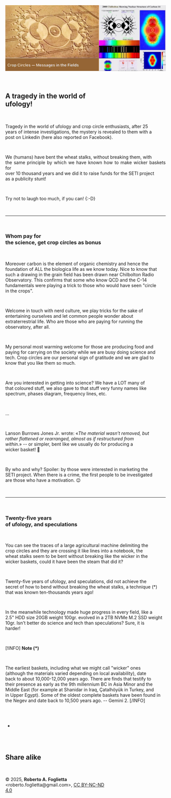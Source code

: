 <div id="firstdiv" created=":EN" style="max-width: 800px; margin: auto; white-space: pre-wrap; text-align: justify;">
<style>#printlink { display: inline; } @page { size: legal; margin: 0.50in 13.88mm 0.50in 13.88mm; zoom: 100%; } @media print { html { zoom: 100%; } }</style>

<div align="center"><img class="bwsketch" src="img/319-a-tragedy-in-the-world-of-ufology.jpg" width="800"><br></div>

## A tragedy in the world of ufology!

Tragedy in the world of ufology and crop circle enthusiasts, after 25 years of intense investigations, the mystery is revealed to them with a post on Linkedin (here also reported on Facebook).

We (humans) have bent the wheat stalks, without breaking them, with the same principle by which we have known how to make wicker baskets for over 10 thousand years and we did it to raise funds for the SETI project as a publicity stunt!

Try not to laugh too much, if you can! {:-D}

---

### Whom pay for the science, get crop circles as bonus

Moreover carbon is the element of organic chemistry and hence the foundation of ALL the biologica life as we know today. Nice to know that such a drawing in the grain field has been drawn near Chilbolton Radio Observatory. This confirms that some who know QCD and the C-14 fundamentals were playing a trick to those who would have seen "circle in the crops".

Welcome in touch with nerd culture, we play tricks for the sake of entertaining ourselves and let common people wonder about extraterrestrial life. Who are those who are paying for running the observatory, after all.

My personal most warming welcome for those are producing food and paying for carrying on the society while we are busy doing science and tech. Crop circles are our personal sign of gratitude and we are glad to know that you like them so much.

Are you interested in getting into science? We have a LOT many of that coloured stuff, we also gave to that stuff very funny names like spectrum, phases diagram, frequency lines, etc.

...

Lanson Burrows Jones Jr. wrote: «*The material wasn’t removed, but rather flattened or rearranged, almost as if restructured from within.*» -- or simpler, bent like we usually do for producing a wicker basket! 🤗 

By who and why? Spoiler: by those were interested in marketing the SETI project. When there is a crime, the first people to be investigated are those who have a motivation. 😉 

----

### Twenty-five years of ufology, and speculations

You can see the traces of a large agricultural machine delimiting the crop circles and they are crossing it like lines into a notebook, the wheat stalks seem to be bent without breaking like the wicker in the wicker baskets, could it have been the steam that did it?

Twenty-five years of ufology, and speculations, did not achieve the secret of how to bend without breaking the wheat stalks, a technique (*) that was known ten-thousands years ago!

In the meanwhile technology made huge progress in every field, like a 2.5" HDD size 20GB weight 100gr. evolved in a 2TB NVMe M.2 SSD weight 10gr. Isn't better do science and tech than speculations? Sure, it is harder!

[!INFO]
**Note (&ast;)**

The earliest baskets, including what we might call "wicker" ones (although the materials varied depending on local availability), date back to about 10,000-12,000 years ago. There are finds that testify to their presence as early as the 9th millennium BC in Asia Minor and the Middle East (for example at Shanidar in Iraq, Çatalhöyük in Turkey, and in Upper Egypt). Some of the oldest complete baskets have been found in the Negev and date back to 10,500 years ago. -- Gemini 2.
[/INFO]

+

## Share alike

&copy; 2025, **Roberto A. Foglietta** &lt;roberto.foglietta<span>@</span>gmail.com&gt;, [CC BY-NC-ND 4.0](https://creativecommons.org/licenses/by-nc-nd/4.0/)

</div>


